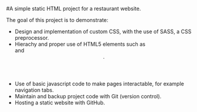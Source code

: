 #A simple static HTML project for a restaurant website.

The goal of this project is to demonstrate:
- Design and implementation of custom CSS, with the use of SASS, a CSS preprocessor.
- Hierachy and proper use of HTML5 elements such as <section> and <header>.
- Use of basic javascript code to make pages interactable, for example navigation tabs.
- Maintain and backup project code with Git (version control).
- Hosting a static website with GitHub.